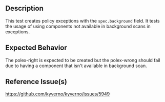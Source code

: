 ## Description

This test creates policy exceptions with the `spec.background` field. It tests the usage of using components not available in background scans in exceptions.

## Expected Behavior

The polex-right is expected to be created but the polex-wrong should fail due to having a component that isn't available in background scan.

## Reference Issue(s)

https://github.com/kyverno/kyverno/issues/5949